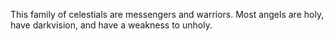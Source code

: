 This family of celestials are messengers and warriors. Most angels are holy, have darkvision, and have a weakness to unholy.